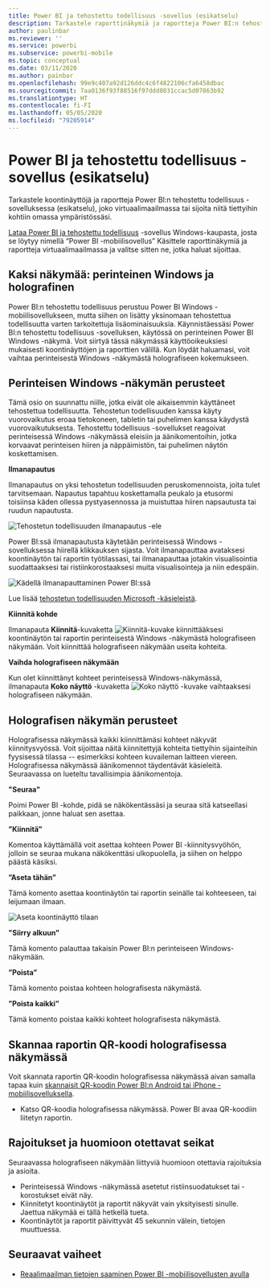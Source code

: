 ```yaml
---
title: Power BI ja tehostettu todellisuus -sovellus (esikatselu)
description: Tarkastele raporttinäkymiä ja raportteja Power BI:n tehostettu todellisuus -sovelluksessa (esikatselu), joko virtuaaliseen maailmaan upotettuna tai omassa ympäristössäsi.
author: paulinbar
ms.reviewer: ''
ms.service: powerbi
ms.subservice: powerbi-mobile
ms.topic: conceptual
ms.date: 03/11/2020
ms.author: painbar
ms.openlocfilehash: 99e9c407a92d126ddc4c6f4822106cfa6458dbac
ms.sourcegitcommit: 7aa0136f93f88516f97ddd8031ccac5d07863b92
ms.translationtype: HT
ms.contentlocale: fi-FI
ms.lasthandoff: 05/05/2020
ms.locfileid: "79205914"
---
```

# <a name="power-bi-for-mixed-reality-app-preview"></a>Power BI ja tehostettu todellisuus -sovellus (esikatselu)
Tarkastele koontinäyttöjä ja raportteja Power BI:n tehostettu todellisuus -sovelluksessa (esikatselu), joko virtuaalimaailmassa tai sijoita niitä tiettyihin kohtiin omassa ympäristössäsi. 

[Lataa Power BI ja tehostettu todellisuus](https://www.microsoft.com/p/power-bi-mobile/9nblgggzlxn1?activetab=pivot%3aoverviewtab) -sovellus Windows-kaupasta, josta se löytyy nimellä “Power BI -mobiilisovellus” Käsittele raporttinäkymiä ja raportteja virtuaalimaailmassa ja valitse sitten ne, jotka haluat sijoittaa. 

## <a name="two-views-windows-classic-and-holographic"></a>Kaksi näkymää: perinteinen Windows ja holografinen

Power BI:n tehostettu todellisuus perustuu Power BI Windows -mobiilisovellukseen, mutta siihen on lisätty yksinomaan tehostettua todellisuutta varten tarkoitettuja lisäominaisuuksia. Käynnistäessäsi Power BI:n tehostettu todellisuus -sovelluksen, käytössä on perinteinen Power BI Windows -näkymä. Voit siirtyä tässä näkymässä käyttöoikeuksiesi mukaisesti koontinäyttöjen ja raporttien välillä. Kun löydät haluamasi, voit vaihtaa perinteisestä Windows -näkymästä holografiseen kokemukseen. 


## <a name="windows-classic-view-basics"></a>Perinteisen Windows -näkymän perusteet

Tämä osio on suunnattu niille, jotka eivät ole aikaisemmin käyttäneet tehostettua todellisuutta. Tehostetun todellisuuden kanssa käyty vuorovaikutus eroaa tietokoneen, tabletin tai puhelimen kanssa käydystä vuorovaikutuksesta. Tehostettu todellisuus -sovellukset reagoivat perinteisessä Windows -näkymässä eleisiin ja äänikomentoihin, jotka korvaavat perinteisen hiiren ja näppäimistön, tai puhelimen näytön koskettamisen. 

**Ilmanapautus**

Ilmanapautus on yksi tehostetun todellisuuden peruskomennoista, joita tulet tarvitsemaan. Napautus tapahtuu koskettamalla peukalo ja etusormi toisiinsa käden ollessa pystyasennossa ja muistuttaa hiiren napsautusta tai ruudun napautusta.  

![Tehostetun todellisuuden ilmanapautus -ele](./media/mobile-mixed-reality-app/power-bi-hololens-airtap.png)

Power BI:ssä ilmanapautusta käytetään perinteisessä Windows -sovelluksessa hiirellä klikkauksen sijasta. Voit ilmanapauttaa avataksesi koontinäytön tai raportin työtilassasi, tai ilmanapauttaa jotakin visualisointia suodattaaksesi tai ristiinkorostaaksesi muita visualisointeja ja niin edespäin.

![Kädellä ilmanapauttaminen Power BI:ssä](./media/mobile-mixed-reality-app/power-bi-hololens-airtap-hand.png) 

Lue lisää [tehostetun todellisuuden Microsoft -käsieleistä](https://developer.microsoft.com/windows/mixed-reality/gestures).

**Kiinnitä kohde** 

Ilmanapauta **Kiinnitä**-kuvaketta ![Kiinnitä-kuvake](./media/mobile-mixed-reality-app/power-bi-hololens-pin.png) kiinnittääksesi koontinäytön tai raportin perinteisestä Windows -näkymästä holografiseen näkymään. Voit kiinnittää holografiseen näkymään useita kohteita. 

**Vaihda holografiseen näkymään**

Kun olet kiinnittänyt kohteet perinteisessä Windows-näkymässä, ilmanapauta **Koko näyttö** -kuvaketta ![Koko näyttö -kuvake](./media/mobile-mixed-reality-app/power-bi-hololens-fullscreen.png) vaihtaaksesi holografiseen näkymään. 


## <a name="holographic-view-basics"></a>Holografisen näkymän perusteet

Holografisessa näkymässä kaikki kiinnittämäsi kohteet näkyvät kiinnitysvyössä. Voit sijoittaa näitä kiinnitettyjä kohteita tiettyihin sijainteihin fyysisessä tilassa -- esimerkiksi kohteen kuvaileman laitteen viereen. Holografisessa näkymässä äänikomennot täydentävät käsieleitä. Seuraavassa on lueteltu tavallisimpia äänikomentoja.

**"Seuraa"** 

Poimi Power BI -kohde, pidä se näkökentässäsi ja seuraa sitä katseellasi paikkaan, jonne haluat sen asettaa.

**”Kiinnitä”** 

Komentoa käyttämällä voit asettaa kohteen Power BI -kiinnitysvyöhön, jolloin se seuraa mukana näkökenttäsi ulkopuolella, ja siihen on helppo päästä käsiksi.

**”Aseta tähän”**

Tämä komento asettaa koontinäytön tai raportin seinälle tai kohteeseen, tai leijumaan ilmaan.

![Aseta koontinäyttö tilaan](./media/mobile-mixed-reality-app/power-bi-hololens-place-visuals.png)

**"Siirry alkuun"**

Tämä komento palauttaa takaisin Power BI:n perinteiseen Windows-näkymään. 

**”Poista”**

Tämä komento poistaa kohteen holografisesta näkymästä.

**”Poista kaikki”** 

Tämä komento poistaa kaikki kohteet holografisesta näkymästä.


## <a name="scan-a-report-qr-code-in-holographic-view"></a>Skannaa raportin QR-koodi holografisessa näkymässä

Voit skannata raportin QR-koodin holografisessa näkymässä aivan samalla tapaa kuin [skannaisit QR-koodin Power BI:n Android tai iPhone -mobiilisovelluksella](mobile-apps-qr-code.md).

- Katso QR-koodia holografisessa näkymässä. Power BI avaa QR-koodiin liitetyn raportin.

## <a name="limitations-and-considerations"></a>Rajoitukset ja huomioon otettavat seikat

Seuraavassa holografiseen näkymään liittyviä huomioon otettavia rajoituksia ja asioita.

- Perinteisessä Windows -näkymässä asetetut ristiinsuodatukset tai -korostukset eivät näy.
- Kiinnitetyt koontinäytöt ja raportit näkyvät vain yksityisesti sinulle. Jaettua näkymää ei tällä hetkellä tueta.
- Koontinäytöt ja raportit päivittyvät 45 sekunnin välein, tietojen muuttuessa.


## <a name="next-steps"></a>Seuraavat vaiheet

- [Reaalimaailman tietojen saaminen Power BI -mobiilisovellusten avulla](mobile-apps-data-in-real-world-context.md)

 



